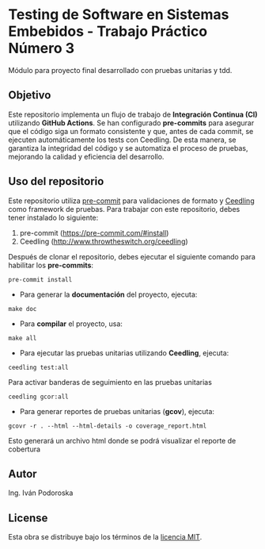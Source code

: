 # Testing de Software en Sistemas Embebidos - Trabajo Práctico Número 3

Módulo para proyecto final desarrollado con pruebas unitarias y tdd.

## Objetivo

Este repositorio implementa un flujo de trabajo de **Integración Continua (CI)** utilizando **GitHub Actions**. Se han configurado **pre-commits** para asegurar que el código siga un formato consistente y que, antes de cada commit, se ejecuten automáticamente los tests con Ceedling. De esta manera, se garantiza la integridad del código y se automatiza el proceso de pruebas, mejorando la calidad y eficiencia del desarrollo.

## Uso del repositorio

Este repositorio utiliza [pre-commit](https://pre-commit.com) para validaciones de formato y [Ceedling](http://www.throwtheswitch.org/ceedling) como framework de pruebas. Para trabajar con este repositorio, debes tener instalado lo siguiente:

1. pre-commit (<https://pre-commit.com/#install>)
2. Ceedling (<http://www.throwtheswitch.org/ceedling>)

Después de clonar el repositorio, debes ejecutar el siguiente comando para habilitar los **pre-commits**:

```
pre-commit install
```

- Para generar la **documentación** del proyecto, ejecuta:

```
make doc

```

- Para **compilar** el proyecto, usa:

```
make all

```

- Para ejecutar las pruebas unitarias utilizando **Ceedling**, ejecuta:

```
ceedling test:all
```

Para activar banderas de seguimiento en las pruebas unitarias

```
ceedling gcor:all
```

- Para generar reportes de pruebas unitarias (**gcov**), ejecuta:

```
gcovr -r . --html --html-details -o coverage_report.html
```

Esto generará un archivo html donde se podrá visualizar el reporte de cobertura

## Autor

Ing. Iván Podoroska

## License

Esta obra se distribuye bajo los términos de la [licencia MIT](https://spdx.org/licenses/MIT.html).
